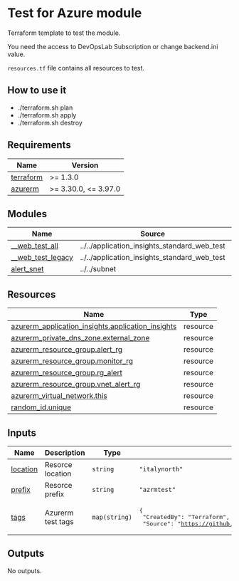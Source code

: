 # Test for Azure module

Terraform template to test the module.

You need the access to DevOpsLab Subscription or change backend.ini value.

`resources.tf` file contains all resources to test.

## How to use it

- ./terraform.sh plan
- ./terraform.sh apply
- ./terraform.sh destroy
<!-- BEGINNING OF PRE-COMMIT-TERRAFORM DOCS HOOK -->
## Requirements

| Name | Version |
|------|---------|
| <a name="requirement_terraform"></a> [terraform](#requirement\_terraform) | >= 1.3.0 |
| <a name="requirement_azurerm"></a> [azurerm](#requirement\_azurerm) | >= 3.30.0, <= 3.97.0 |

## Modules

| Name | Source | Version |
|------|--------|---------|
| <a name="module___web_test_all"></a> [\_\_web\_test\_all](#module\_\_\_web\_test\_all) | ../../application_insights_standard_web_test | n/a |
| <a name="module___web_test_legacy"></a> [\_\_web\_test\_legacy](#module\_\_\_web\_test\_legacy) | ../../application_insights_standard_web_test | n/a |
| <a name="module_alert_snet"></a> [alert\_snet](#module\_alert\_snet) | ../../subnet | n/a |

## Resources

| Name | Type |
|------|------|
| [azurerm_application_insights.application_insights](https://registry.terraform.io/providers/hashicorp/azurerm/latest/docs/resources/application_insights) | resource |
| [azurerm_private_dns_zone.external_zone](https://registry.terraform.io/providers/hashicorp/azurerm/latest/docs/resources/private_dns_zone) | resource |
| [azurerm_resource_group.alert_rg](https://registry.terraform.io/providers/hashicorp/azurerm/latest/docs/resources/resource_group) | resource |
| [azurerm_resource_group.monitor_rg](https://registry.terraform.io/providers/hashicorp/azurerm/latest/docs/resources/resource_group) | resource |
| [azurerm_resource_group.rg_alert](https://registry.terraform.io/providers/hashicorp/azurerm/latest/docs/resources/resource_group) | resource |
| [azurerm_resource_group.vnet_alert_rg](https://registry.terraform.io/providers/hashicorp/azurerm/latest/docs/resources/resource_group) | resource |
| [azurerm_virtual_network.this](https://registry.terraform.io/providers/hashicorp/azurerm/latest/docs/resources/virtual_network) | resource |
| [random_id.unique](https://registry.terraform.io/providers/hashicorp/random/latest/docs/resources/id) | resource |

## Inputs

| Name | Description | Type | Default | Required |
|------|-------------|------|---------|:--------:|
| <a name="input_location"></a> [location](#input\_location) | Resorce location | `string` | `"italynorth"` | no |
| <a name="input_prefix"></a> [prefix](#input\_prefix) | Resorce prefix | `string` | `"azrmtest"` | no |
| <a name="input_tags"></a> [tags](#input\_tags) | Azurerm test tags | `map(string)` | <pre>{<br/>  "CreatedBy": "Terraform",<br/>  "Source": "https://github.com/pagopa/terraform-azurerm-v3"<br/>}</pre> | no |

## Outputs

No outputs.
<!-- END OF PRE-COMMIT-TERRAFORM DOCS HOOK -->
